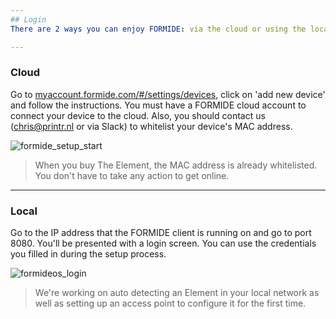 ```yaml
---
## Login
There are 2 ways you can enjoy FORMIDE: via the cloud or using the local interface. We encourage you to use the cloud version since we push updates to the cloud before the local version and the cloud has more features.

---
```


### Cloud
Go to [myaccount.formide.com/#/settings/devices](https://myaccount.formide.com/#/settings/devices), click on 'add new device' and follow the instructions. You must have a FORMIDE cloud account to connect your device to the cloud. Also, you should contact us (chris@printr.nl or via Slack) to whitelist your device's MAC address.

![formide_setup_start](https://raw.githubusercontent.com/PRINTR3D/documentation/master/client/img/formide_setup_start.png)

> When you buy The Element, the MAC address is already whitelisted. You don't have to take any action to get online.

---

### Local
Go to the IP address that the FORMIDE client is running on and go to port 8080. You'll be presented with a login screen. You can use the credentials you filled in during the setup process.

![formideos_login](https://raw.githubusercontent.com/PRINTR3D/documentation/master/client/img/formide_client_login.png)

> We're working on auto detecting an Element in your local network as well as setting up an access point to configure it for the first time.
